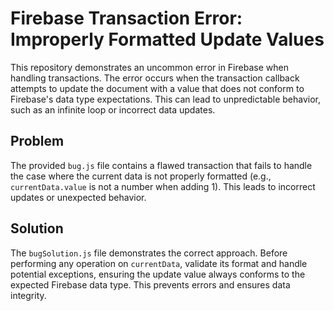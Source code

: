 # Firebase Transaction Error: Improperly Formatted Update Values

This repository demonstrates an uncommon error in Firebase when handling transactions. The error occurs when the transaction callback attempts to update the document with a value that does not conform to Firebase's data type expectations. This can lead to unpredictable behavior, such as an infinite loop or incorrect data updates.

## Problem
The provided `bug.js` file contains a flawed transaction that fails to handle the case where the current data is not properly formatted (e.g., `currentData.value` is not a number when adding 1). This leads to incorrect updates or unexpected behavior.

## Solution
The `bugSolution.js` file demonstrates the correct approach.  Before performing any operation on `currentData`, validate its format and handle potential exceptions, ensuring the update value always conforms to the expected Firebase data type.  This prevents errors and ensures data integrity.